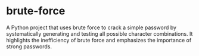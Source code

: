 # brute-force
A Python project that uses brute force to crack a simple password by systematically generating and testing all possible character combinations. It highlights the inefficiency of brute force and emphasizes the importance of strong passwords.
